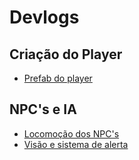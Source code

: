 # Devlogs


## Criação do Player
 - [Prefab do player](https://vinizap.itch.io/dog-adventure/devlog/426893/criando-o-prefab-do-player)

##  NPC's e IA
 - [Locomoção dos NPC's](https://vinizap.itch.io/dog-adventure/devlog/450547/locomoo-dos-npcs)
 - [Visão e sistema de alerta](https://vinizap.itch.io/dog-adventure/devlog/450982/viso-e-sistema-de-alerta-dos-npcs)